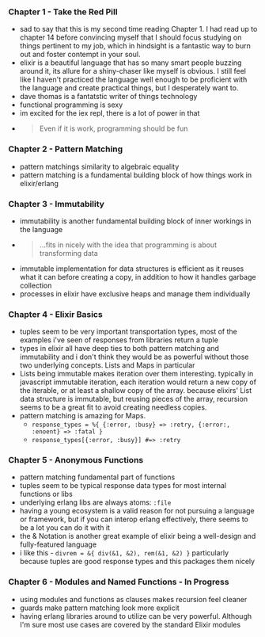 ### Chapter 1 - Take the Red Pill
- sad to say that this is my second time reading Chapter 1. I had read up to chapter 14 before convincing myself that I should focus studying on things pertinent to my job, which in hindsight is a fantastic way to burn out and foster contempt in your soul.
- elixir is a beautiful language that has so many smart people buzzing around it, its allure for a shiny-chaser like myself is obvious. I still feel like I haven't practiced the language well enough to be proficient with the language and create practical things, but I desperately want to.
- dave thomas is a fantatstic writer of things technology
- functional programming is sexy
- im excited for the iex repl, there is a lot of power in that
- > Even if it is work, programming should be fun

### Chapter 2 - Pattern Matching
- pattern matchings similarity to algebraic equality
- pattern matching is a fundamental building block of how things work in elixir/erlang

### Chapter 3 - Immutability
- immutability is another fundamental building block of inner workings in the language
- > ...fits in nicely with the idea that programming is about transforming data
- immutable implementation for data structures is efficient as it reuses what it can before creating a copy, in addition to how it handles garbage collection
- processes in elixir have exclusive heaps and manage them individually

### Chapter 4 - Elixir Basics
- tuples seem to be very important transportation types, most of the examples i've seen of responses from libraries return a tuple
- types in elixir all have deep ties to both pattern matching and immutability and i don't think they would be as powerful without those two underlying concepts. Lists and Maps in particular
- Lists being immutable makes iteration over them interesting. typically in javascript immutable iteration, each iteration would return a new copy of the iterable, or at least a shallow copy of the array. because elixirs' List data structure is immutable, but reusing pieces of the array, recursion seems to be a great fit to avoid creating needless copies.
- pattern matching is amazing for Maps.
  - `response_types = %{ {:error, :busy} => :retry, {:error:, :enoent} => :fatal }`
  - `response_types[{:error, :busy}] #=> :retry`

### Chapter 5 - Anonymous Functions
- pattern matching fundamental part of functions
- tuples seem to be typical response data types for most internal functions or libs
- underlying erlang libs are always atoms: `:file`
- having a young ecosystem is a valid reason for not pursuing a language or framework, but if you can interop erlang effectively, there seems to be a lot you can do it with it
- the & Notation is another great example of elixir being a well-design and fully-featured language
- i like this - `divrem = &{ div(&1, &2), rem(&1, &2) }` particularly because tuples are good response types and this packages them nicely

### Chapter 6 - Modules and Named Functions - In Progress
- using modules and functions as clauses makes recursion feel cleaner
- guards make pattern matching look more explicit
- having erlang libraries around to utilize can be very powerful. Although I'm sure most use cases are covered by the standard Elixir modules
